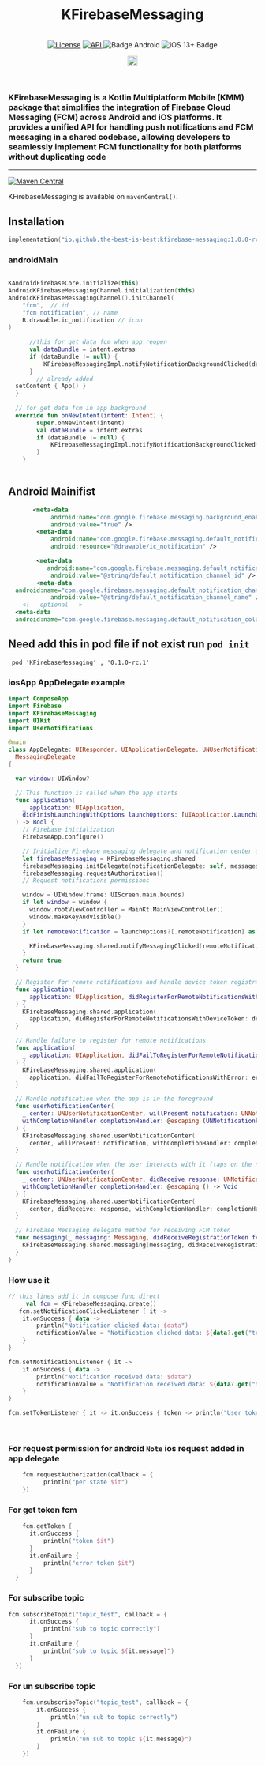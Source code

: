 <h1 align="center">KFirebaseMessaging</h1><br>
<div align="center">
<a href="https://opensource.org/licenses/Apache-2.0"><img alt="License" src="https://img.shields.io/badge/License-Apache%202.0-blue.svg"/></a>
<a href="https://android-arsenal.com/api?level=21" rel="nofollow">
    <img alt="API" src="https://img.shields.io/badge/API-21%2B-brightgreen.svg?style=flat" style="max-width: 100%;">
</a>
  <img src="https://img.shields.io/badge/Platform-Android-brightgreen.svg?logo=android" alt="Badge Android" />
  <img src="https://img.shields.io/badge/iOS-13%2B-blue.svg?logo=apple" alt="iOS 13+ Badge" />

<a href="https://github.com/the-best-is-best/"><img alt="Profile" src="https://img.shields.io/badge/github-%23181717.svg?&style=for-the-badge&logo=github&logoColor=white" height="20"/></a>
</div>

<br>

### KFirebaseMessaging is a Kotlin Multiplatform Mobile (KMM) package that simplifies the integration of Firebase Cloud Messaging (FCM) across Android and iOS platforms. It provides a unified API for handling push notifications and FCM messaging in a shared codebase, allowing developers to seamlessly implement FCM functionality for both platforms without duplicating code

<hr>

[![Maven Central](https://img.shields.io/maven-central/v/io.github.the-best-is-best/kfirebase-messaging)](https://central.sonatype.com/artifact/io.github.the-best-is-best/kfirebase-messaging)

KFirebaseMessaging is available on `mavenCentral()`.

## Installation

```kotlin
implementation("io.github.the-best-is-best:kfirebase-messaging:1.0.0-rc1")
```

### androidMain

```kotlin

KAndroidFirebaseCore.initialize(this)
AndroidKFirebaseMessagingChannel.initialization(this)
AndroidKFirebaseMessagingChannel().initChannel(
    "fcm",  // id
    "fcm notification", // name
    R.drawable.ic_notification // icon
)
  
      //this for get data fcm when app reopen
      val dataBundle = intent.extras
      if (dataBundle != null) {
          KFirebaseMessagingImpl.notifyNotificationBackgroundClicked(dataBundle)
      }
        // already added
  setContent { App() }
  }
  
  // for get data fcm in app background
  override fun onNewIntent(intent: Intent) {
        super.onNewIntent(intent)
        val dataBundle = intent.extras
        if (dataBundle != null) {
            KFirebaseMessagingImpl.notifyNotificationBackgroundClicked(dataBundle)
        }
    }
  
```

## Android Mainifist

```xml
       <meta-data
            android:name="com.google.firebase.messaging.background_enabled"
            android:value="true" />
        <meta-data
            android:name="com.google.firebase.messaging.default_notification_icon"
            android:resource="@drawable/ic_notification" />

        <meta-data
           android:name="com.google.firebase.messaging.default_notification_channel_id"
            android:value="@string/default_notification_channel_id" />
        <meta-data
  android:name="com.google.firebase.messaging.default_notification_channel_name"
            android:value="@string/default_notification_channel_name" />
    <!-- optional -->
  <meta-data
  android:name="com.google.firebase.messaging.default_notification_color"     android:resource="@color/custom_color" />

```

## Need add this in pod file if not exist run ` pod init `

```pod
 pod 'KFirebaseMessaging' , '0.1.0-rc.1'
```

### iosApp AppDelegate example

```swift
import ComposeApp
import Firebase
import KFirebaseMessaging  
import UIKit
import UserNotifications

@main
class AppDelegate: UIResponder, UIApplicationDelegate, UNUserNotificationCenterDelegate,
  MessagingDelegate
{

  var window: UIWindow?

  // This function is called when the app starts
  func application(
    _ application: UIApplication,
    didFinishLaunchingWithOptions launchOptions: [UIApplication.LaunchOptionsKey: Any]?
  ) -> Bool {
    // Firebase initialization
    FirebaseApp.configure()

    // Initialize Firebase messaging delegate and notification center delegate
    let firebaseMessaging = KFirebaseMessaging.shared
    firebaseMessaging.initDelegate(notificationDelegate: self, messagesDelegate: self)
    firebaseMessaging.requestAuthorization()
    // Request notifications permissions

    window = UIWindow(frame: UIScreen.main.bounds)
    if let window = window {
      window.rootViewController = MainKt.MainViewController()
      window.makeKeyAndVisible()
    }
    if let remoteNotification = launchOptions?[.remoteNotification] as? [String: AnyObject] {

      KFirebaseMessaging.shared.notifyMessagingClicked(remoteNotification)
    }
    return true
  }

  // Register for remote notifications and handle device token registration
  func application(
    _ application: UIApplication, didRegisterForRemoteNotificationsWithDeviceToken deviceToken: Data
  ) {
    KFirebaseMessaging.shared.application(
      application, didRegisterForRemoteNotificationsWithDeviceToken: deviceToken)
  }

  // Handle failure to register for remote notifications
  func application(
    _ application: UIApplication, didFailToRegisterForRemoteNotificationsWithError error: Error
  ) {
    KFirebaseMessaging.shared.application(
      application, didFailToRegisterForRemoteNotificationsWithError: error)
  }

  // Handle notification when the app is in the foreground
  func userNotificationCenter(
    _ center: UNUserNotificationCenter, willPresent notification: UNNotification,
    withCompletionHandler completionHandler: @escaping (UNNotificationPresentationOptions) -> Void
  ) {
    KFirebaseMessaging.shared.userNotificationCenter(
      center, willPresent: notification, withCompletionHandler: completionHandler)
  }

  // Handle notification when the user interacts with it (taps on the notification)
  func userNotificationCenter(
    _ center: UNUserNotificationCenter, didReceive response: UNNotificationResponse,
    withCompletionHandler completionHandler: @escaping () -> Void
  ) {
    KFirebaseMessaging.shared.userNotificationCenter(
      center, didReceive: response, withCompletionHandler: completionHandler)
  }

  // Firebase Messaging delegate method for receiving FCM token
  func messaging(_ messaging: Messaging, didReceiveRegistrationToken fcmToken: String?) {
    KFirebaseMessaging.shared.messaging(messaging, didReceiveRegistrationToken: fcmToken)
  }
}

```

### How use it

```kotlin
// this lines add it in compose func direct
     val fcm = KFirebaseMessaging.create()
   fcm.setNotificationClickedListener { it ->
    it.onSuccess { data ->
        println("Notification clicked data: $data")
        notificationValue = "Notification clicked data: ${data?.get("token").toString()}"
    }
}

fcm.setNotificationListener { it ->
    it.onSuccess { data ->
        println("Notification received data: $data")
        notificationValue = "Notification received data: ${data?.get("token").toString()}"
    }
}

fcm.setTokenListener { it -> it.onSuccess { token -> println("User token: $token") } }
```

<br>

### For request permission for android `Note`  ios request added in app delegate

```kotlin
    fcm.requestAuthorization(callback = {
          println("per state $it")
    })
```

### For get token fcm

```kotlin
    fcm.getToken {
      it.onSuccess {
          println("token $it")
      }
      it.onFailure {
          println("error token $it")
      }
  }
```

### For subscribe topic

```kotlin
fcm.subscribeTopic("topic_test", callback = {
      it.onSuccess {
          println("sub to topic correctly")
      }
      it.onFailure {
          println("sub to topic ${it.message}")
      }
  })
```

### For un subscribe topic

```kotlin
    fcm.unsubscribeTopic("topic_test", callback = {
        it.onSuccess {
            println("un sub to topic correctly")
        }
        it.onFailure {
            println("un sub to topic ${it.message}")
        }
    })
```
